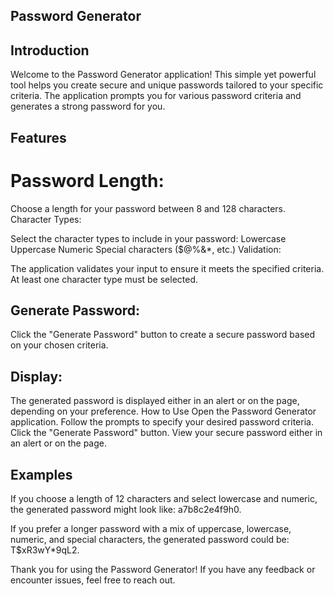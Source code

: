 ## Password Generator
## Introduction
Welcome to the Password Generator application! This simple yet powerful tool helps you create secure and unique passwords tailored to your specific criteria. The application prompts you for various password criteria and generates a strong password for you.

## Features

# Password Length:

Choose a length for your password between 8 and 128 characters.
Character Types:

Select the character types to include in your password:
Lowercase
Uppercase
Numeric
Special characters ($@%&*, etc.)
Validation:

The application validates your input to ensure it meets the specified criteria.
At least one character type must be selected.

## Generate Password:

Click the "Generate Password" button to create a secure password based on your chosen criteria.
## Display:

The generated password is displayed either in an alert or on the page, depending on your preference.
How to Use
Open the Password Generator application.
Follow the prompts to specify your desired password criteria.
Click the "Generate Password" button.
View your secure password either in an alert or on the page.

## Examples
If you choose a length of 12 characters and select lowercase and numeric, the generated password might look like: a7b8c2e4f9h0.

If you prefer a longer password with a mix of uppercase, lowercase, numeric, and special characters, the generated password could be: T$xR3wY*9qL2.

Thank you for using the Password Generator! If you have any feedback or encounter issues, feel free to reach out.






